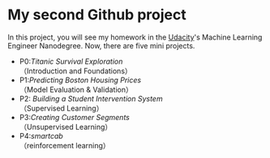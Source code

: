 # My second Github project

In this project, you will see my homework in the [Udacity](https://cn.udacity.com/)'s Machine Learning Engineer Nanodegree. Now, there are five mini
projects.

- P0:*Titanic Survival Exploration*   
  （Introduction and Foundations）
- P1:*Predicting Boston Housing Prices*   
（Model Evaluation & Validation）
- P2: *Building a Student Intervention System*    
（Supervised Learning）    
- P3:*Creating Customer Segments*   
（Unsupervised Learning）
- P4:*smartcab*   
（reinforcement learning）
